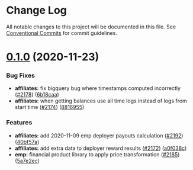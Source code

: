 # Change Log

All notable changes to this project will be documented in this file.
See [Conventional Commits](https://conventionalcommits.org) for commit guidelines.

# [0.1.0](https://github.com/mrice32/protocol/compare/@uma/affiliates@0.0.1...@uma/affiliates@0.1.0) (2020-11-23)

### Bug Fixes

- **affiliates:** fix bigquery bug where timestamps computed incorrectly ([#2178](https://github.com/mrice32/protocol/issues/2178)) ([6b18caa](https://github.com/mrice32/protocol/commit/6b18caa177e9f4a6a8e12e2d73b1a586c9f3eeb3))
- **affiliates:** when getting balances use all time logs instead of logs from start time ([#2174](https://github.com/mrice32/protocol/issues/2174)) ([8816955](https://github.com/mrice32/protocol/commit/88169554da4652268c68c3bb04082d18a891f874))

### Features

- **affiliates:** add 2020-11-09 emp deployer payouts calculation ([#2192](https://github.com/mrice32/protocol/issues/2192)) ([40bf57a](https://github.com/mrice32/protocol/commit/40bf57a6de2b6b0c05b56b6e1d62434afdc52bb1))
- **affiliates:** add extra data to deployer reward results ([#2172](https://github.com/mrice32/protocol/issues/2172)) ([a0f038c](https://github.com/mrice32/protocol/commit/a0f038ca961df8e00050a57542228da89294575e))
- **emp:** financial product library to apply price transformation ([#2185](https://github.com/mrice32/protocol/issues/2185)) ([5a7e2ec](https://github.com/mrice32/protocol/commit/5a7e2ec25c5ecbc09397284839a553fee9d5636d))

